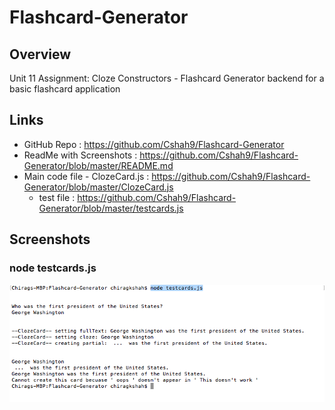 # Flashcard-Generator

## Overview
Unit 11 Assignment: Cloze Constructors - Flashcard Generator backend for a basic flashcard application

## Links
  * GitHub Repo : https://github.com/Cshah9/Flashcard-Generator
  * ReadMe with Screenshots : https://github.com/Cshah9/Flashcard-Generator/blob/master/README.md
  * Main code file - ClozeCard.js : https://github.com/Cshah9/Flashcard-Generator/blob/master/ClozeCard.js
    * test file : https://github.com/Cshah9/Flashcard-Generator/blob/master/testcards.js

## Screenshots

### node testcards.js
![1](/images/1.png)